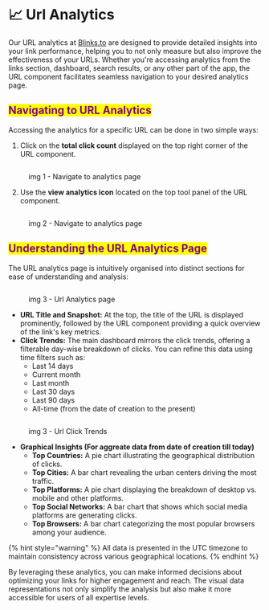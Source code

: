 # 📈 Url Analytics

Our URL analytics at [Blinks.to](http://blinks.to/) are designed to provide detailed insights into your link performance, helping you to not only measure but also improve the effectiveness of your URLs. Whether you're accessing analytics from the links section, dashboard, search results, or any other part of the app, the URL component facilitates seamless navigation to your desired analytics page.

## <mark style="color:purple;">Navigating to URL Analytics</mark>

Accessing the analytics for a specific URL can be done in two simple ways:

1. Click on the **total click count** displayed on the top right corner of the URL component.

<figure><img src="../.gitbook/assets/Screenshot 2023-11-05 at 1.40.25 PM.png" alt=""><figcaption><p>img 1 - Navigate to analytics page </p></figcaption></figure>

2. Use the **view analytics icon** located on the top tool panel of the URL component.

<figure><img src="../.gitbook/assets/Screenshot 2023-11-05 at 1.40.44 PM.png" alt=""><figcaption><p>img 2 - Navigate to analytics page </p></figcaption></figure>

## <mark style="color:purple;">Understanding the URL Analytics Page</mark>

The URL analytics page is intuitively organised into distinct sections for ease of understanding and analysis:

<figure><img src="../.gitbook/assets/Screenshot 2023-11-05 at 1.43.59 PM.png" alt=""><figcaption><p>img 3 - Url Analytics page</p></figcaption></figure>

* **URL Title and Snapshot:** At the top, the title of the URL is displayed prominently, followed by the URL component providing a quick overview of the link's key metrics.
* **Click Trends:** The main dashboard mirrors the click trends, offering a filterable day-wise breakdown of clicks. You can refine this data using time filters such as:
  * Last 14 days
  * Current month
  * Last month
  * Last 30 days
  * Last 90 days
  * All-time (from the date of creation to the present)

<figure><img src="../.gitbook/assets/Screenshot 2023-11-05 at 1.45.52 PM.png" alt=""><figcaption><p>img 3 - Url Click Trends</p></figcaption></figure>

* **Graphical Insights (For aggreate data from date of creation till today)**
  * **Top Countries:** A pie chart illustrating the geographical distribution of clicks.
  * **Top Cities:** A bar chart revealing the urban centers driving the most traffic.
  * **Top Platforms:** A pie chart displaying the breakdown of desktop vs. mobile and other platforms.
  * **Top Social Networks:** A bar chart that shows which social media platforms are generating clicks.
  * **Top Browsers:** A bar chart categorizing the most popular browsers among your audience.

{% hint style="warning" %}
All data is presented in the UTC timezone to maintain consistency across various geographical locations.
{% endhint %}

By leveraging these analytics, you can make informed decisions about optimizing your links for higher engagement and reach. The visual data representations not only simplify the analysis but also make it more accessible for users of all expertise levels.
